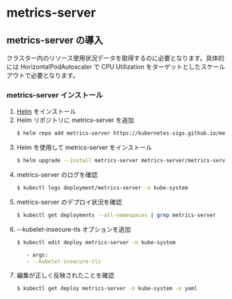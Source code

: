 # metrics-server
## metrics-server の導入
クラスター内のリソース使用状況データを取得するのに必要となります。具体的には HorizontalPodAutoscaler で CPU Utilization をターゲットとしたスケールアウトで必要となります。

### metrics-server インストール
1. [Helm](helm.md) をインストール
1. Helm リポジトリに metrics-server を追加
   ```bash
   $ helm repo add metrics-server https://kubernetes-sigs.github.io/metrics-server/
   ```
1. Helm を使用して metrics-server をインストール
   ```bash
   $ helm upgrade --install metrics-server metrics-server/metrics-server
   ```
1. metrics-server のログを確認
   ```bash
   $ kubectl logs deployment/metrics-server -n kube-system
   ```
1. metrics-server のデプロイ状況を確認
   ```bash
   $ kubectl get deployments --all-namespaces | grep metrics-server
   ```
1. --kubelet-insecure-tls オプションを追加
   ```bash
   $ kubectl edit deploy metrics-server -n kube-system

      - args:
      - --kubelet-insecure-tls
   ```
1. 編集が正しく反映されたことを確認
   ```bash
   $ kubectl get deploy metrics-server -n kube-system -o yaml
   ```